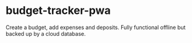 # budget-tracker-pwa
Create a budget, add expenses and deposits. Fully functional offline but backed up by a cloud database.

